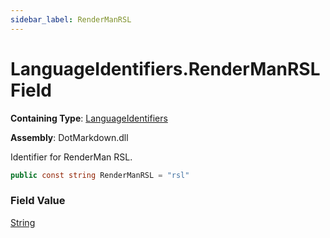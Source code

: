 ```yaml
---
sidebar_label: RenderManRSL
---
```


# LanguageIdentifiers\.RenderManRSL Field

**Containing Type**: [LanguageIdentifiers](../index.md)

**Assembly**: DotMarkdown\.dll

  
Identifier for RenderMan RSL\.

```csharp
public const string RenderManRSL = "rsl"
```

### Field Value

[String](https://docs.microsoft.com/en-us/dotnet/api/system.string)

